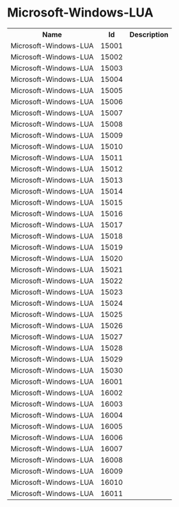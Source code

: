 # Microsoft-Windows-LUA

<table>
<colgroup><col/><col/><col/></colgroup>
<tr><th>Name</th><th>Id</th><th>Description</th></tr>
<tr><td>Microsoft-Windows-LUA</td><td>15001</td><td></td></tr>
<tr><td>Microsoft-Windows-LUA</td><td>15002</td><td></td></tr>
<tr><td>Microsoft-Windows-LUA</td><td>15003</td><td></td></tr>
<tr><td>Microsoft-Windows-LUA</td><td>15004</td><td></td></tr>
<tr><td>Microsoft-Windows-LUA</td><td>15005</td><td></td></tr>
<tr><td>Microsoft-Windows-LUA</td><td>15006</td><td></td></tr>
<tr><td>Microsoft-Windows-LUA</td><td>15007</td><td></td></tr>
<tr><td>Microsoft-Windows-LUA</td><td>15008</td><td></td></tr>
<tr><td>Microsoft-Windows-LUA</td><td>15009</td><td></td></tr>
<tr><td>Microsoft-Windows-LUA</td><td>15010</td><td></td></tr>
<tr><td>Microsoft-Windows-LUA</td><td>15011</td><td></td></tr>
<tr><td>Microsoft-Windows-LUA</td><td>15012</td><td></td></tr>
<tr><td>Microsoft-Windows-LUA</td><td>15013</td><td></td></tr>
<tr><td>Microsoft-Windows-LUA</td><td>15014</td><td></td></tr>
<tr><td>Microsoft-Windows-LUA</td><td>15015</td><td></td></tr>
<tr><td>Microsoft-Windows-LUA</td><td>15016</td><td></td></tr>
<tr><td>Microsoft-Windows-LUA</td><td>15017</td><td></td></tr>
<tr><td>Microsoft-Windows-LUA</td><td>15018</td><td></td></tr>
<tr><td>Microsoft-Windows-LUA</td><td>15019</td><td></td></tr>
<tr><td>Microsoft-Windows-LUA</td><td>15020</td><td></td></tr>
<tr><td>Microsoft-Windows-LUA</td><td>15021</td><td></td></tr>
<tr><td>Microsoft-Windows-LUA</td><td>15022</td><td></td></tr>
<tr><td>Microsoft-Windows-LUA</td><td>15023</td><td></td></tr>
<tr><td>Microsoft-Windows-LUA</td><td>15024</td><td></td></tr>
<tr><td>Microsoft-Windows-LUA</td><td>15025</td><td></td></tr>
<tr><td>Microsoft-Windows-LUA</td><td>15026</td><td></td></tr>
<tr><td>Microsoft-Windows-LUA</td><td>15027</td><td></td></tr>
<tr><td>Microsoft-Windows-LUA</td><td>15028</td><td></td></tr>
<tr><td>Microsoft-Windows-LUA</td><td>15029</td><td></td></tr>
<tr><td>Microsoft-Windows-LUA</td><td>15030</td><td></td></tr>
<tr><td>Microsoft-Windows-LUA</td><td>16001</td><td></td></tr>
<tr><td>Microsoft-Windows-LUA</td><td>16002</td><td></td></tr>
<tr><td>Microsoft-Windows-LUA</td><td>16003</td><td></td></tr>
<tr><td>Microsoft-Windows-LUA</td><td>16004</td><td></td></tr>
<tr><td>Microsoft-Windows-LUA</td><td>16005</td><td></td></tr>
<tr><td>Microsoft-Windows-LUA</td><td>16006</td><td></td></tr>
<tr><td>Microsoft-Windows-LUA</td><td>16007</td><td></td></tr>
<tr><td>Microsoft-Windows-LUA</td><td>16008</td><td></td></tr>
<tr><td>Microsoft-Windows-LUA</td><td>16009</td><td></td></tr>
<tr><td>Microsoft-Windows-LUA</td><td>16010</td><td></td></tr>
<tr><td>Microsoft-Windows-LUA</td><td>16011</td><td></td></tr>
</table>
